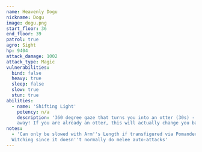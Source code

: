```yaml
---
name: Heavenly Dogu
nickname: Dogu
image: dogu.png
start_floor: 36
end_floor: 39
patrol: true
agro: Sight
hp: 9404
attack_damage: 1002
attack_type: Magic
vulnerabilities:
  bind: false
  heavy: true
  sleep: false
  slow: true
  stun: true
abilities:
  - name: 'Shifting Light'
    potency: n/a
    description: '360 degree gaze that turns you into an otter (30s) - look
    away! If you are already an otter, this will actually change you back'
notes:
  - 'Can only be slowed with Arm''s Length if transfigured via Pomander of
  Witching since it doesn''t normally do melee auto-attacks'
---
```

